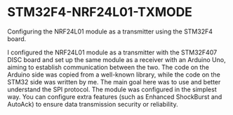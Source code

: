 # STM32F4-NRF24L01-TXMODE
Configuring the NRF24L01 module as a transmitter using the STM32F4 board.

I configured the NRF24L01 module as a transmitter with the STM32F407 DISC board and set up the same module as a receiver with an Arduino Uno, aiming to establish communication between the two. The code on the Arduino side was copied from a well-known library, while the code on the STM32 side was written by me. The main goal here was to use and better understand the SPI protocol. The module was configured in the simplest way. You can configure extra features (such as Enhanced ShockBurst and AutoAck) to ensure data transmission security or reliability.
